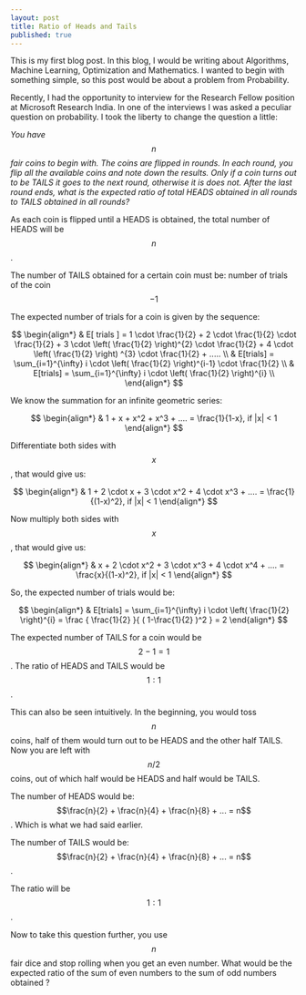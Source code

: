 ```yaml
---
layout: post
title: Ratio of Heads and Tails
published: true
---
```


This is my first blog post. In this blog, I would be writing about Algorithms, Machine Learning, Optimization and Mathematics. I wanted to begin with something simple, so this post would be about a problem from Probability.

Recently, I had the opportunity to interview for the Research Fellow position at Microsoft Research India. In one of the interviews I was asked a peculiar question on probability. I took the liberty to change the question a little:

_You have $$n$$ fair coins to begin with. The coins are flipped in rounds. In each round, you flip all the available coins and note down the results. Only if a coin turns out to be TAILS it goes to the next round, otherwise it is does not. After the last round ends, what is the expected ratio of total HEADS obtained in all rounds to TAILS obtained in all rounds?_

As each coin is flipped until a HEADS is obtained, the total number of HEADS will be $$n$$.

The number of TAILS obtained for a certain coin must be: number of trials of the coin $$- 1$$

The expected number of trials for a coin is given by the sequence:

$$
\begin{align*}
& E[ trials ] = 1 \cdot \frac{1}{2} + 2 \cdot \frac{1}{2} \cdot \frac{1}{2} + 3 \cdot \left( \frac{1}{2} \right)^{2} \cdot \frac{1}{2} + 4 \cdot \left( \frac{1}{2} \right) ^{3}  \cdot \frac{1}{2}  +  ..... \\
& E[trials] = \sum_{i=1}^{\infty} i \cdot \left( \frac{1}{2}  \right)^{i-1} \cdot \frac{1}{2} \\
& E[trials] = \sum_{i=1}^{\infty} i \cdot \left( \frac{1}{2}  \right)^{i} \\
\end{align*}
$$

We know the summation for an infinite geometric series:

$$
\begin{align*}
& 1 + x + x^2 + x^3 + .... = \frac{1}{1-x}, if |x| < 1
\end{align*}
$$

Differentiate both sides with $$x$$, that would give us:

$$
\begin{align*}
& 1 + 2 \cdot x + 3 \cdot x^2 + 4 \cdot x^3 + .... = \frac{1}{(1-x)^2}, if |x| < 1
\end{align*}
$$

Now multiply both sides with $$x$$, that would give us:

$$
\begin{align*}
& x + 2 \cdot x^2 + 3 \cdot x^3 + 4 \cdot x^4 + .... = \frac{x}{(1-x)^2}, if |x| < 1
\end{align*}
$$

So, the expected number of trials would be:

$$
\begin{align*}
& E[trials] = \sum_{i=1}^{\infty} i \cdot \left( \frac{1}{2}  \right)^{i}  = \frac { \frac{1}{2} }{ ( 1-\frac{1}{2} )^2 } = 2
\end{align*}
$$

The expected number of TAILS for a coin would be $$ 2 - 1 = 1 $$. The ratio of HEADS and TAILS would be $$ 1:1 $$.

This can also be seen intuitively. In the beginning, you would toss $$n$$ coins, half of them would turn out to be HEADS and the other half TAILS. Now you are left with $$ n/2 $$ coins, out of which half would be HEADS and half would be TAILS.

The number of HEADS would be: $$\frac{n}{2} + \frac{n}{4} + \frac{n}{8} + ... = n$$. Which is what we had said earlier.

The number of TAILS would be: $$\frac{n}{2} + \frac{n}{4} + \frac{n}{8} + ... = n$$. 

The ratio will be $$ 1:1 $$.

Now to take this question further, you use $$n$$ fair dice and stop rolling when you get an even number. What would be the expected ratio of the sum of even numbers to the sum of odd numbers obtained ?
